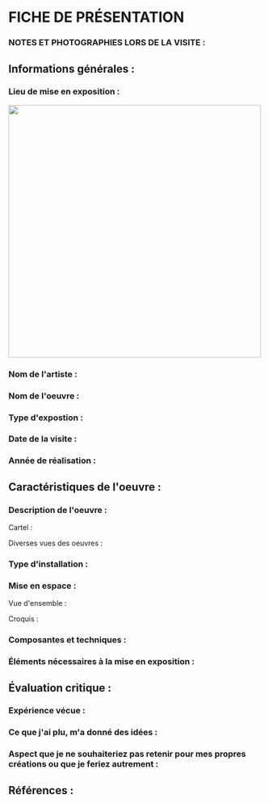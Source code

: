 # FICHE DE PRÉSENTATION


### NOTES ET PHOTOGRAPHIES LORS DE LA VISITE : 


## Informations générales :

### Lieu de mise en exposition :

<img src="https://github.com/MeenaAtai/H24_V11_inspirations_ATAI/assets/143361141/a6e46a4f-0ea8-41dc-80ad-be790b72e1f4" width="500px">

### Nom de l'artiste :


### Nom de l'oeuvre :


### Type d'expostion :


### Date de la visite :


### Année de réalisation :



## Caractéristiques de l'oeuvre :

### Description de l'oeuvre :



Cartel :


Diverses vues des oeuvres :



### Type d'installation :

### Mise en espace :

Vue d'ensemble :

Croquis :


### Composantes et techniques :



### Éléments nécessaires à la mise en exposition :


## Évaluation critique :

### Expérience vécue :




### Ce que j'ai plu, m'a donné des idées :


### Aspect que je ne souhaiteriez pas retenir pour mes propres créations ou que je feriez autrement :


## Références :

